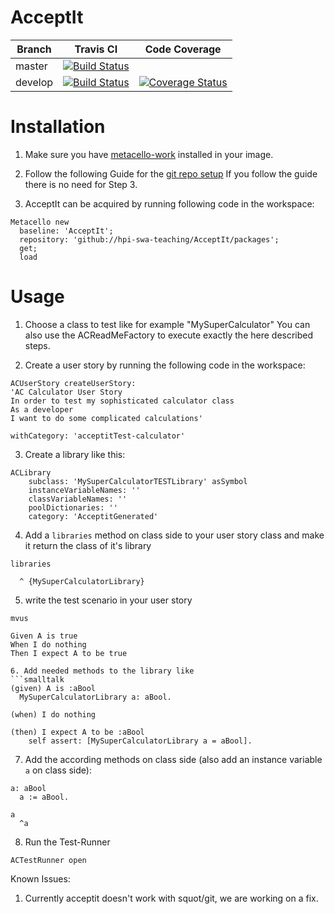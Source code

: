 # AcceptIt 

Branch  | Travis CI  | Code Coverage |
------- | ---------- | ------------- |
master  | [![Build Status](https://travis-ci.org/hpi-swa-teaching/AcceptIt.svg?branch=master)](https://travis-ci.org/hpi-swa-teaching/AcceptIt) | |
develop | [![Build Status](https://travis-ci.org/hpi-swa-teaching/AcceptIt.svg?branch=develop)](https://travis-ci.org/hpi-swa-teaching/AcceptIt) | [![Coverage Status](http://coveralls.io/repos/github/hpi-swa-teaching/AcceptIt/badge.png?branch=develop)](https://coveralls.io/github/hpi-swa-teaching/AcceptIt) |

# Installation  

1. Make sure you have [metacello-work](https://github.com/dalehenrich/metacello-work) installed in your image.

2. Follow the following Guide for the [git repo setup](https://github.com/hpi-swa-teaching/AcceptIt/wiki/Git-setup-guide)
If you follow the guide there is no need for Step 3.

3. AcceptIt can be acquired by running following code in the workspace:

```smalltalk
Metacello new
  baseline: 'AcceptIt';
  repository: 'github://hpi-swa-teaching/AcceptIt/packages';
  get;
  load
```

# Usage

1. Choose a class to test like for example "MySuperCalculator" You can also use the ACReadMeFactory to execute exactly the here described steps.

2. Create a user story by running the following code in the workspace:  
```smalltalk
ACUserStory createUserStory:
'AC Calculator User Story
In order to test my sophisticated calculator class
As a developer
I want to do some complicated calculations'

withCategory: 'acceptitTest-calculator'
```

3. Create a library like this:   
```smalltalk
ACLibrary 
	subclass: 'MySuperCalculatorTESTLibrary' asSymbol
	instanceVariableNames: ''
	classVariableNames: ''
	poolDictionaries: ''
	category: 'AcceptitGenerated'
``` 
4. Add a `libraries` method on class side to your user story class and make it return the class of it's library 

```
libraries

  ^ {MySuperCalculatorLibrary}

```

5. write the test scenario in your user story
```
mvus

Given A is true
When I do nothing
Then I expect A to be true

6. Add needed methods to the library like
```smalltalk
(given) A is :aBool
  MySuperCalculatorLibrary a: aBool.
```
  
```smalltalk
(when) I do nothing

```
```smalltalk
(then) I expect A to be :aBool
	self assert: [MySuperCalculatorLibrary a = aBool].
```
7. Add the according methods on class side (also add an instance variable `a` on class side):
```smalltalk
a: aBool
  a := aBool.
```
```smalltalk
a
  ^a
```

8. Run the Test-Runner
```smalltalk
ACTestRunner open
```

Known Issues:
1. Currently acceptit doesn't work with squot/git, we are working on a fix.
